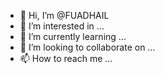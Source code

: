 - 👋 Hi, I’m @FUADHAIL
- 👀 I’m interested in ...
- 🌱 I’m currently learning ...
- 💞️ I’m looking to collaborate on ...
- 📫 How to reach me ...

<!---
FUADHAIL/FUADHAIL is a ✨ special ✨ repository because its `README.md` (this file) appears on your GitHub profile.
You can click the Preview link to take a look at your changes.
--->
